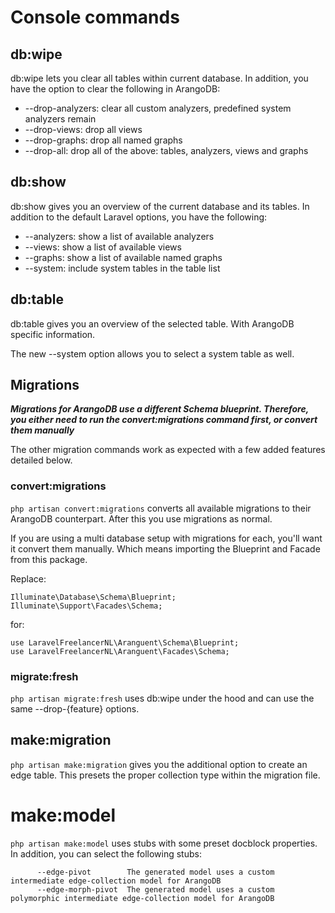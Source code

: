 # Console commands

## db:wipe
db:wipe lets you clear all tables within current database. 
In addition, you have the option to clear the following in ArangoDB:

* --drop-analyzers: clear all custom analyzers, predefined system analyzers remain
* --drop-views: drop all views
* --drop-graphs: drop all named graphs
* --drop-all: drop all of the above: tables, analyzers, views and graphs

## db:show
db:show gives you an overview of the current database and its tables.
In addition to the default Laravel options, you have the following:

* --analyzers: show a list of available analyzers
* --views: show a list of available views
* --graphs: show a list of available named graphs
* --system: include system tables in the table list

## db:table
db:table gives you an overview of the selected table. With ArangoDB specific information.

The new --system option allows you to select a system table as well.

## Migrations
_**Migrations for ArangoDB use a different Schema blueprint. Therefore, you either need  to run the convert:migrations
command first, or convert them manually**_

The other migration commands work as expected with a few added features detailed below.

### convert:migrations 
`php artisan convert:migrations` converts all available migrations to their ArangoDB counterpart.
After this you use migrations as normal. 

If you are using a multi database setup with migrations for each, you'll want it convert them manually.
Which means importing the Blueprint and Facade from this package.

Replace:
```
Illuminate\Database\Schema\Blueprint;
Illuminate\Support\Facades\Schema;
```
for:
```
use LaravelFreelancerNL\Aranguent\Schema\Blueprint;
use LaravelFreelancerNL\Aranguent\Facades\Schema;
```

### migrate:fresh
`php artisan migrate:fresh` uses db:wipe under the hood and can use the same --drop-{feature} options.

## make:migration
`php artisan make:migration` gives you the additional option to create an edge table. This presets
the proper collection type within the migration file.

# make:model
`php artisan make:model` uses stubs with some preset docblock properties. In addition, you can
select the following stubs:

```
      --edge-pivot        The generated model uses a custom intermediate edge-collection model for ArangoDB
      --edge-morph-pivot  The generated model uses a custom polymorphic intermediate edge-collection model for ArangoDB
 ```